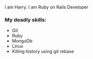 I am Harry.
I am Ruby on Rails Developer
### My deadly skills:
* Git
* Ruby
* MongoDb
* Linux
* Killing history using git rebase

